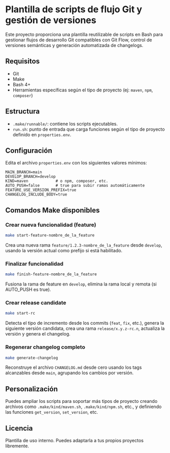 # Plantilla de scripts de flujo Git y gestión de versiones

Este proyecto proporciona una plantilla reutilizable de scripts en Bash para gestionar flujos de desarrollo Git compatibles con Git Flow, control de versiones semánticas y generación automatizada de changelogs.

## Requisitos
- Git
- Make
- Bash 4+
- Herramientas específicas según el tipo de proyecto (ej: `maven`, `npm`, `composer`)

## Estructura
- `.make/runnable/`: contiene los scripts ejecutables.
- `run.sh`: punto de entrada que carga funciones según el tipo de proyecto definido en `properties.env`.

## Configuración
Edita el archivo `properties.env` con los siguientes valores mínimos:

```env
MAIN_BRANCH=main
DEVELOP_BRANCH=develop
KIND=maven            # o npm, composer, etc.
AUTO_PUSH=false       # true para subir ramas automáticamente
FEATURE_USE_VERSION_PREFIX=true
CHANGELOG_INCLUDE_BODY=true
```

## Comandos Make disponibles

### Crear nueva funcionalidad (feature)
```bash
make start-feature-nombre_de_la_feature
```
Crea una nueva rama `feature/1.2.3-nombre_de_la_feature` desde `develop`, usando la versión actual como prefijo si está habilitado.

### Finalizar funcionalidad
```bash
make finish-feature-nombre_de_la_feature
```
Fusiona la rama de feature en `develop`, elimina la rama local y remota (si AUTO_PUSH es true).

### Crear release candidate
```bash
make start-rc
```
Detecta el tipo de incremento desde los commits (`feat`, `fix`, etc.), genera la siguiente versión candidata, crea una rama `release/x.y.z-rc.n`, actualiza la versión y genera el changelog.

### Regenerar changelog completo
```bash
make generate-changelog
```
Reconstruye el archivo `CHANGELOG.md` desde cero usando los tags alcanzables desde `main`, agrupando los cambios por versión.

## Personalización
Puedes ampliar los scripts para soportar más tipos de proyecto creando archivos como `.make/kind/maven.sh`, `.make/kind/npm.sh`, etc., y definiendo las funciones `get_version`, `set_version`, etc.

## Licencia
Plantilla de uso interno. Puedes adaptarla a tus propios proyectos libremente.